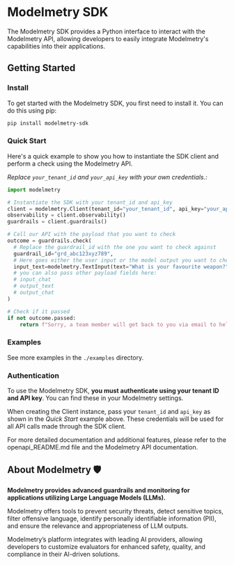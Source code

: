 # Modelmetry SDK

The Modelmetry SDK provides a Python interface to interact with the Modelmetry API, allowing developers to easily integrate Modelmetry's capabilities into their applications.

## Getting Started

### Install

To get started with the Modelmetry SDK, you first need to install it. You can do this using pip:

```sh
pip install modelmetry-sdk
```

### Quick Start

Here's a quick example to show you how to instantiate the SDK client and perform a check using the Modelmetry API. 

*Replace `your_tenant_id` and `your_api_key` with your own credentials.:*

```python
import modelmetry

# Instantiate the SDK with your tenant_id and api_key
client = modelmetry.Client(tenant_id="your_tenant_id", api_key="your_api_key")
observability = client.observability()
guardrails = client.guardrails()

# Call our API with the payload that you want to check
outcome = guardrails.check(
  # Replace the guardrail_id with the one you want to check against
  guardrail_id="grd_abc123xyz789", 
  # Here goes either the user input or the model output you want to check
  input_text=modelmetry.TextInput(text="What is your favourite weapon?")
  # you can also pass other payload fields here:
  # input_chat
  # output_text
  # output_chat 
)

# Check if it passed
if not outcome.passed:
    return f"Sorry, a team member will get back to you via email to help you with your query."
```

### Examples

See more examples in the `./examples` directory.

### Authentication

To use the Modelmetry SDK, **you must authenticate using your tenant ID and API key**. You can find these in your Modelmetry settings.

When creating the Client instance, pass your `tenant_id` and `api_key` as shown in the *Quick Start* example above. These credentials will be used for all API calls made through the SDK client.

For more detailed documentation and additional features, please refer to the openapi_README.md file and the Modelmetry API documentation.

## About Modelmetry 🛡️

**Modelmetry provides advanced guardrails and monitoring for applications utilizing Large Language Models (LLMs).**

Modelmetry offers tools to prevent security threats, detect sensitive topics, filter offensive language, identify personally identifiable information (PII), and ensure the relevance and appropriateness of LLM outputs.

Modelmetry’s platform integrates with leading AI providers, allowing developers to customize evaluators for enhanced safety, quality, and compliance in their AI-driven solutions.